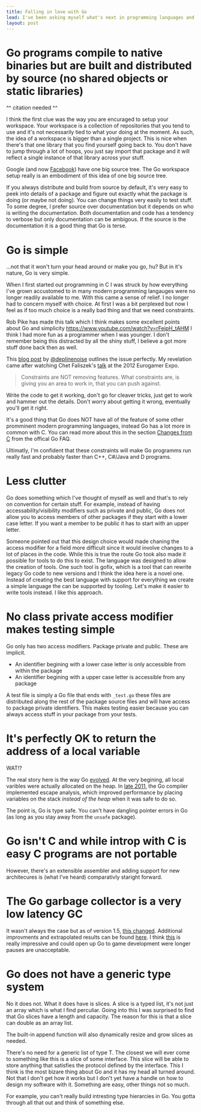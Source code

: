 ```yaml
---
title: Falling in love with Go
lead: I've been asking myself what's next in programming languages and while there are exciting languages poping up all the time Go is taking an approach that is somewhat fundamentally different and very appealing. Here's to things in Go that I find super sexy.
layout: post
---
```


# Go programs compile to native binaries but are built and distributed by source (no shared objects or static libraries)

^^ citation needed ^^

I think the first clue was the way you are encuraged to setup your workspace. Your workspace is a collection of repositories that you tend to use and it's not necessarily tied to what your doing at the moment. As such, the idea of a workspace is bigger than a single project. This is nice when there's that one library that you find yourself going back to. You don't have to jump through a lot of hoops, you just say import that package and it will reflect a single instance of that library across your stuff. 

Google (and now [Facebook](http://duckrowing.com/2014/05/02/one-big-source-tree/)) have one big source tree. The Go workspace setup really is an embodiment of this idea of one big source tree.

If you always distribute and build from source by default, it's very easy to peek into details of a package and figure out exactly what the package is doing (or maybe not doing). You can change things very easily to test stuff. To some degree, I prefer source over documentation but it depends on who is writing the documentation. Both documentation and code has a tendency to verbose but only documentation can be ambigous. If the source is the documentation it is a good thing that Go is terse.

# Go is simple

...not that it won't turn your head around or make you go, hu? But in it's nature, Go is very simple.

When I first started out programming in C I was struck by how everything I've grown accustomed to in many modern programming langauges were no longer readily available to me. With this came a sense of relief. I no longer had to concern myself with choice. At first I was a bit perplexed but now I feel as if too much choice is a really bad thing and that we need constraints. 

Rob Pike has made this talk which I think makes some excellent points about Go and simplicity https://www.youtube.com/watch?v=rFejpH_tAHM 
I think I had more fun as a programmer when I was younger. I don't remember being this distracted by all the shiny stuff, I believe a got more stuff done back then as well.

This [blog post](https://deplinenoise.wordpress.com/2014/07/30/does-experience-slow-you-down/) by [@deplinenoise](https://twitter.com/deplinenoise) outlines the issue perfectly. My revelation came after watching Chet Faliszek's [talk](https://youtu.be/tdwzvdZFxVM?t=8m1s) at the 2012 Eurogamer Expo.

> Constraints are NOT removing features. What constraints are, is giving you an area to work in, that you can push against.

Write the code to get it working, don't go for cleaver tricks, just get to work and hammer out the details. Don't worry about getting it wrong, eventually you'll get it right.

It's a good thing that Go does NOT have all of the feature of some other promminent modern programming languages, instead Go has a lot more in common with C. You can read more about this in the section [Changes from C](https://golang.org/doc/faq#change_from_c) from the offical Go FAQ.

Ultimatly, I'm confident that these constraints will make Go programms run really fast and probably faster than C++, C#/Java and D programs.

# Less clutter

Go does something which I've thought of myself as well and that's to rely on convention for certain stuff. For example, instead of having accessability/visibility modifiers such as private and public, Go does not allow you to access members of other packages if they start with a lower case letter. If you want a member to be public it has to start with an upper letter.

Someone pointed out that this design choice would made chaning the access modifier for a field more difficult since it would involve changes to a lot of places in the code. While this is true the route Go took also made it possible for tools to do this to exist. The language was designed to allow the creation of tools. One such tool is gofix, which is a tool that can rewrite legacy Go code to new versions and I think the idea here is a novel one. Instead of creating the best language with support for everything we create a simple language the can be supported by tooling. Let's make it easier to write tools instead. I like this approach.

# No class private access modifier makes testing simple

Go only has two access modifiers. Package private and public. These are implicit.

- An identifier begining with a lower case letter is only accessible from within the package
- An identifier begining with a upper case letter is accessible from any package

A test file is simply a Go file that ends with `_test.go` these files are distributed along the rest of the package source files and will have access to package private identifiers. This makes testing easier because you can always access stuff in your package from your tests.

# It's perfectly OK to return the address of a local variable

WAT!? 

The real story here is the way Go [evolved](https://scvalex.net/posts/29/). At the very begining, all local varibles were actually allocated on the heap. In [late 2011](https://groups.google.com/forum/#!msg/golang-nuts/TN8mhQJBlZ8/5GCScT8jUigJ), the Go compiler implemented escape analysis, which improved performance by placing variables on the stack _instead of the heap_ when it was safe to do so.

The point is, Go is type safe. You can't have dangling pointer errors in Go (as long as you stay away from the `unsafe` package).

# Go isn't C and while introp with C is easy C programs are not portable

However, there's an extensible assembler and adding support for new architecures is (what I've heard) comparativly staright forward.

# The Go garbage collector is a very low latency GC

It wasn't always the case but as of version 1.5, [this changed](https://youtu.be/aiv1JOfMjm0?t=18m14s). Additional improvments and extrapolated results can be found [here](http://stackoverflow.com/a/31686469). I think [this](https://twitter.com/brianhatfield/status/692778741567721473) is really impressive and could open up Go to game development were longer pauses are unacceptable.

# Go does not have a generic type system

No it does not. What it does have is slices. A slice is a typed list, it's not just an array which is what I find perculiar. Going into this I was surprised to find that Go slices have a length and capacity. The reason for this is that a slice can double as an array list.

The built-in append function will also dynamically resize and grow slices as needed.

There's no need for a generic list of type T. The closest we will ever come to something like this is a slice of some interface. This slice will be able to store anything that satisfies the protocol defined by the interface. This I think is the most bizare thing about Go and it has my head all turned around. Not that I don't get how it works but I don't yet have a handle on how to design my software with it. Something are easy, other things not so much.

For example, you can't really build intresting type hierarcies in Go. You gotta through all that out and think of something else.
